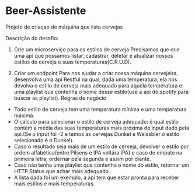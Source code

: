 # Beer-Assistente
 Projeto de criaçao de máquina que lista cervejas
 
 Descrição do desafio:
1. Crie um microserviço para os estilos de cerveja
Precisamos que crie uma api que possamos listar, cadastrar, deletar e atualizar nossos estilos de cerveja e suas temperaturas(C.R.U.D).

2. Criar um endpoint
Para nos ajudar a criar nossa máquina cervejeira, desenvolva uma api Restful na qual, dada uma temperatura, ela nos devolva o estilo de cerveja mais adequado para aquela temperatura e uma playlist que contenha o nome desse estilo(use a api do spotify para buscar as playlist).
Regras de negócio
* Todo estilo de cerveja tem uma temperatura mínima e uma temperatura máxima.
* O cálculo para selecionar o estilo de cerveja adequado: é qual estilo contém a média das suas temperaturas mais próxima do input dado pela api.(Se o input foi -2 e temos as cervejas Dunkel e Weissbier o estilo selecionado é o Dunkel).
* Caso o resultado seja mais de um estilo de cerveja, devolver o estilo por ordem alfabética(entre Pilsens e IPA voltára IPA) e caso de empate na primeira letra, ordernar pela segunda e assim por diante.
* Caso não tenha uma playlist que contenha o nome do estilo, retornar um HTTP Status que achar mais adequado.
* A lista dada foi um exemplo, a api tem que estar pronta para receber mais estilos e mais temperaturas.
